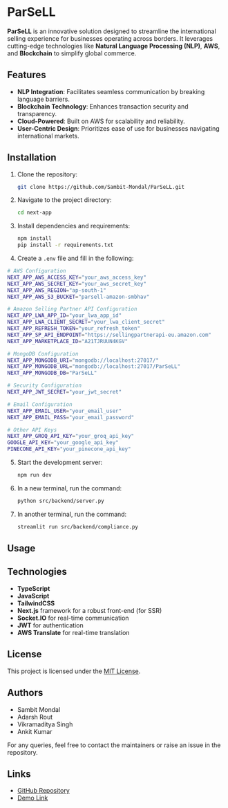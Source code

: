 # ParSeLL

**ParSeLL** is an innovative solution designed to streamline the international selling experience for businesses operating across borders. It leverages cutting-edge technologies like **Natural Language Processing (NLP)**, **AWS**, and **Blockchain** to simplify global commerce.

## Features

- **NLP Integration**: Facilitates seamless communication by breaking language barriers.
- **Blockchain Technology**: Enhances transaction security and transparency.
- **Cloud-Powered**: Built on AWS for scalability and reliability.
- **User-Centric Design**: Prioritizes ease of use for businesses navigating international markets.

## Installation

1. Clone the repository:
   ```bash
   git clone https://github.com/Sambit-Mondal/ParSeLL.git
   ```
   
2. Navigate to the project directory:
   ```bash
   cd next-app
   ```
   
3. Install dependencies and requirements:
   ```bash
   npm install
   pip install -r requirements.txt
   ```

4. Create a `.env` file and fill in the following:
```bash
# AWS Configuration
NEXT_APP_AWS_ACCESS_KEY="your_aws_access_key"
NEXT_APP_AWS_SECRET_KEY="your_aws_secret_key"
NEXT_APP_AWS_REGION="ap-south-1"
NEXT_APP_AWS_S3_BUCKET="parsell-amazon-smbhav"

# Amazon Selling Partner API Configuration
NEXT_APP_LWA_APP_ID="your_lwa_app_id"
NEXT_APP_LWA_CLIENT_SECRET="your_lwa_client_secret"
NEXT_APP_REFRESH_TOKEN="your_refresh_token"
NEXT_APP_SP_API_ENDPOINT="https://sellingpartnerapi-eu.amazon.com"
NEXT_APP_MARKETPLACE_ID="A21TJRUUN4KGV"

# MongoDB Configuration
NEXT_APP_MONGODB_URI="mongodb://localhost:27017/"
NEXT_APP_MONGODB_URL="mongodb://localhost:27017/ParSeLL"
NEXT_APP_MONGODB_DB="ParSeLL"

# Security Configuration
NEXT_APP_JWT_SECRET="your_jwt_secret"

# Email Configuration
NEXT_APP_EMAIL_USER="your_email_user"
NEXT_APP_EMAIL_PASS="your_email_password"

# Other API Keys
NEXT_APP_GROQ_API_KEY="your_groq_api_key"
GOOGLE_API_KEY="your_google_api_key"
PINECONE_API_KEY="your_pinecone_api_key"
```
  
5. Start the development server:
   ```bash
   npm run dev
   ```

6. In a new terminal, run the command:
   ```bash
   python src/backend/server.py
   ```

7. In another terminal, run the command:
   ```bash
   streamlit run src/backend/compliance.py
   ```


## Usage



## Technologies

- **TypeScript**
- **JavaScript**
- **TailwindCSS**
- **Next.js** framework for a robust front-end (for SSR)
- **Socket.IO** for real-time communication
- **JWT** for authentication
- **AWS Translate** for real-time translation

## License

This project is licensed under the [MIT License](https://github.com/Sambit-Mondal/ParSeLL/blob/main/LICENSE).

## Authors

- Sambit Mondal
- Adarsh Rout
- Vikramaditya Singh
- Ankit Kumar

For any queries, feel free to contact the maintainers or raise an issue in the repository.

## Links

- [GitHub Repository](https://github.com/Sambit-Mondal/ParSeLL)
- [Demo Link](https://drive.google.com/file/d/1xjyQuypsoHbH9zfd8MEWBOin1HKnSEZ1/view?usp=drive_link)
